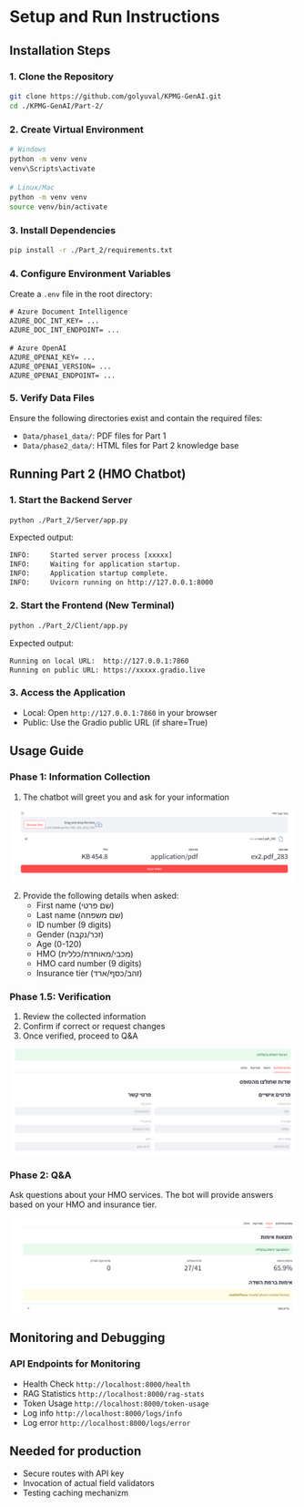 # Setup and Run Instructions


## Installation Steps

### 1. Clone the Repository

```bash
git clone https://github.com/golyuval/KPMG-GenAI.git
cd ./KPMG-GenAI/Part-2/
```

### 2. Create Virtual Environment

```bash
# Windows
python -m venv venv
venv\Scripts\activate

# Linux/Mac
python -m venv venv
source venv/bin/activate
```

### 3. Install Dependencies

```bash
pip install -r ./Part_2/requirements.txt
```

### 4. Configure Environment Variables

Create a `.env` file in the root directory:

```env
# Azure Document Intelligence
AZURE_DOC_INT_KEY= ...
AZURE_DOC_INT_ENDPOINT= ...

# Azure OpenAI
AZURE_OPENAI_KEY= ...
AZURE_OPENAI_VERSION= ...
AZURE_OPENAI_ENDPOINT= ...
```

### 5. Verify Data Files

Ensure the following directories exist and contain the required files:
- `Data/phase1_data/`: PDF files for Part 1
- `Data/phase2_data/`: HTML files for Part 2 knowledge base

## Running Part 2 (HMO Chatbot)

### 1. Start the Backend Server

```bash
python ./Part_2/Server/app.py
```

Expected output:

```
INFO:     Started server process [xxxxx]
INFO:     Waiting for application startup.
INFO:     Application startup complete.
INFO:     Uvicorn running on http://127.0.0.1:8000
```

### 2. Start the Frontend (New Terminal)

```bash
python ./Part_2/Client/app.py
```

Expected output:
```
Running on local URL:  http://127.0.0.1:7860
Running on public URL: https://xxxxx.gradio.live
```

### 3. Access the Application

- Local: Open `http://127.0.0.1:7860` in your browser
- Public: Use the Gradio public URL (if share=True)

## Usage Guide

### Phase 1: Information Collection

1. The chatbot will greet you and ask for your information

![alt text](../Data/phase1_pics/image-1.png)

2. Provide the following details when asked:
   - First name (שם פרטי)
   - Last name (שם משפחה)
   - ID number (9 digits)
   - Gender (זכר/נקבה)
   - Age (0-120)
   - HMO (מכבי/מאוחדת/כללית)
   - HMO card number (9 digits)
   - Insurance tier (זהב/כסף/ארד)

### Phase 1.5: Verification

1. Review the collected information
2. Confirm if correct or request changes
3. Once verified, proceed to Q&A

![alt text](../Data/phase1_pics/image-2.png)

### Phase 2: Q&A

Ask questions about your HMO services. The bot will provide answers based on your HMO and insurance tier.

![alt text](../Data/phase1_pics/image-3.png)

## Monitoring and Debugging

### API Endpoints for Monitoring

- Health Check `http://localhost:8000/health`
- RAG Statistics `http://localhost:8000/rag-stats`
- Token Usage `http://localhost:8000/token-usage`
- Log info `http://localhost:8000/logs/info`
- Log error `http://localhost:8000/logs/error`


## Needed for production 
- Secure routes with API key
- Invocation of actual field validators
- Testing caching mechanizm
